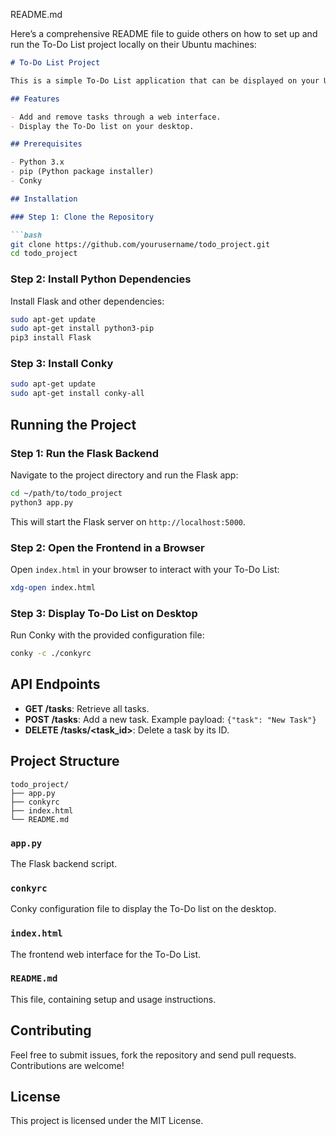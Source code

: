 README.md

Here’s a comprehensive README file to guide others on how to set up and run the To-Do List project locally on their Ubuntu machines:

```markdown
# To-Do List Project

This is a simple To-Do List application that can be displayed on your Ubuntu desktop using Conky.

## Features

- Add and remove tasks through a web interface.
- Display the To-Do list on your desktop.

## Prerequisites

- Python 3.x
- pip (Python package installer)
- Conky

## Installation

### Step 1: Clone the Repository

```bash
git clone https://github.com/yourusername/todo_project.git
cd todo_project
```

### Step 2: Install Python Dependencies

Install Flask and other dependencies:

```bash
sudo apt-get update
sudo apt-get install python3-pip
pip3 install Flask
```

### Step 3: Install Conky

```bash
sudo apt-get update
sudo apt-get install conky-all
```

## Running the Project

### Step 1: Run the Flask Backend

Navigate to the project directory and run the Flask app:

```bash
cd ~/path/to/todo_project
python3 app.py
```

This will start the Flask server on `http://localhost:5000`.

### Step 2: Open the Frontend in a Browser

Open `index.html` in your browser to interact with your To-Do List:

```bash
xdg-open index.html
```

### Step 3: Display To-Do List on Desktop

Run Conky with the provided configuration file:

```bash
conky -c ./conkyrc
```

## API Endpoints

- **GET /tasks**: Retrieve all tasks.
- **POST /tasks**: Add a new task. Example payload: `{"task": "New Task"}`
- **DELETE /tasks/<task_id>**: Delete a task by its ID.

## Project Structure

```
todo_project/
├── app.py
├── conkyrc
├── index.html
└── README.md
```

### `app.py`

The Flask backend script.

### `conkyrc`

Conky configuration file to display the To-Do list on the desktop.

### `index.html`

The frontend web interface for the To-Do List.

### `README.md`

This file, containing setup and usage instructions.

## Contributing
      
Feel free to submit issues, fork the repository and send pull requests. Contributions are welcome!

## License

This project is licensed under the MIT License.
